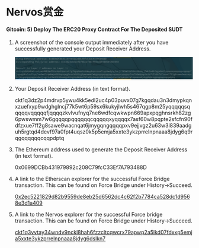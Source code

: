 # Nervos赏金

#### Gitcoin: 5) Deploy The ERC20 Proxy Contract For The Deposited SUDT

1. A screenshot of the console output immediately after you have successfully generated your Deposit Receiver Address.

   ![6.1](./p_6_1.png)

2. Your Deposit Receiver Address (in text format).

   ckt1q3dz2p4mdrvp5ywu4kk5edl2uc4p03puvx07g7kgqdau3n3dmypkqnxzuefxyp9wdghglncj77k5wt6p59sx6kukyjlwh5s467qgp8m25yqqqqqsqqqqqvqqqqqfjqqqqzkvlvufnyq7ne6wdfcqwkwpn669apxpqghnsrkh82zg6pwswmm7w6gqqqqpqqqqqqcqqqqqxyqqqqx7asf60w8pqpte2sfcfn90fdfzxue7ff2g8sawe9wacnqat6jmygqngqqqqpxv9ejjvgz2u63w3l839aadguh5rgtqd4devf97a0fpt4uqsz0k5p5emja5xxte3ykzprrelnpnaaa8jdyg6q9rqgqqqqqqcqqpdptq

3. The Ethereum address used to generate the Deposit Receiver Address (in text format).

   0x0699DCBb431979892c208C79fcC33Ef7A793488D

4. A link to the Etherscan explorer for the successful Force Bridge transaction. This can be found on Force Bridge under History→Succeed.

   [0x2ec5221829d82b9559de8eb25d6562dc4c62f2b7784ca528dc1d9568e3d1a409](https://rinkeby.etherscan.io/tx/0x2ec5221829d82b9559de8eb25d6562dc4c62f2b7784ca528dc1d9568e3d1a409)

5. A link to the Nervos explorer for the successful Force bridge transaction. This can be found on Force Bridge under History→Succeed.

   [ckt1q3vvtay34wndv9nckl8hah6fzzcltcqwcrx79apwp2a5lkd07fdxxp5emja5xxte3ykzprrelnpnaaa8jdyg6dslkn7](https://explorer.nervos.org/aggron/address/ckt1q3vvtay34wndv9nckl8hah6fzzcltcqwcrx79apwp2a5lkd07fdxxp5emja5xxte3ykzprrelnpnaaa8jdyg6dslkn7)

